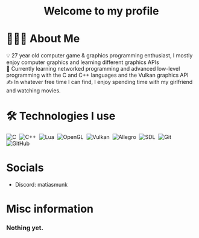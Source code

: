 <h1 align="center">Welcome to my profile</h1>

# 👨🏻‍💻 About Me

💡  27 year old computer game & graphics programming enthusiast, I mostly enjoy computer graphics and learning different graphics APIs\
🌱  Currently learning networked programming and advanced low-level programming with the C and C++ languages and the Vulkan graphics API\
✍️  In whatever free time I can find, I enjoy spending time with my girlfriend and watching movies.

# 🛠 Technologies I use

![C](https://img.shields.io/badge/-C99-05122A?style=flat&logo=c&logoColor=563D7C)&nbsp;
![C++](https://img.shields.io/badge/-C++17-05122A?style=flat&logo=c&logoColor=563D7C)&nbsp;
![Lua](https://img.shields.io/badge/-Lua-05122A?style=flat&logo=lua&logoColor=35518b)&nbsp;
![OpenGL](https://img.shields.io/badge/-OpenGL-05122A?style=flat&logo=opengl)&nbsp;
![Vulkan](https://img.shields.io/badge/-Vulkan-05122A?style=flat&logo=vulkan)&nbsp;
![Allegro](https://img.shields.io/badge/-Allegro%205-05122A?style=flat&logo=dev)&nbsp;
![SDL](https://img.shields.io/badge/-SDL-05122A?style=flat&logo=sdl)&nbsp;
![Git](https://img.shields.io/badge/-Git-05122A?style=flat&logo=git)&nbsp;
![GitHub](https://img.shields.io/badge/-GitHub-05122A?style=flat&logo=github)&nbsp;

# Socials
- Discord: matiasmunk

# Misc information

### Nothing yet.
